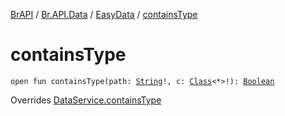[BrAPI](../../index.md) / [Br.API.Data](../index.md) / [EasyData](index.md) / [containsType](./contains-type.md)

# containsType

`open fun containsType(path: `[`String`](https://kotlinlang.org/api/latest/jvm/stdlib/kotlin/-string/index.html)`!, c: `[`Class`](https://docs.oracle.com/javase/8/docs/api/java/lang/Class.html)`<*>!): `[`Boolean`](https://kotlinlang.org/api/latest/jvm/stdlib/kotlin/-boolean/index.html)

Overrides [DataService.containsType](../-data-service/contains-type.md)

